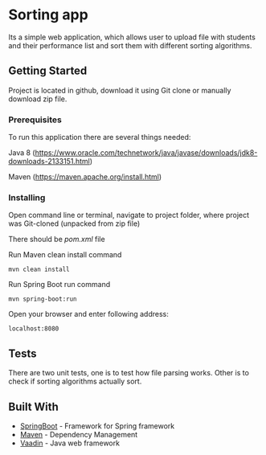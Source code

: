 # Sorting app

Its a simple web application, which allows user to upload file with students and their performance list and sort them with different sorting algorithms.

## Getting Started

Project is located in github, download it using Git clone or manually download zip file.

### Prerequisites

To run this application there are several things needed:

Java 8 (https://www.oracle.com/technetwork/java/javase/downloads/jdk8-downloads-2133151.html)
 
Maven (https://maven.apache.org/install.html)


### Installing

Open command line or terminal, 
navigate to project folder, where project was Git-cloned (unpacked from zip file)

There should be _pom.xml_ file

Run Maven clean install command

```
mvn clean install
```

Run Spring Boot run command

```
mvn spring-boot:run
```

Open your browser and enter following address:

```
localhost:8080
```

## Tests

There are two unit tests, one is to test how file parsing works.
Other is to check if sorting algorithms actually sort.

## Built With

* [SpringBoot](https://spring.io/projects/spring-boot) - Framework for Spring framework
* [Maven](https://maven.apache.org/) - Dependency Management
* [Vaadin](https://vaadin.com/) - Java web framework


